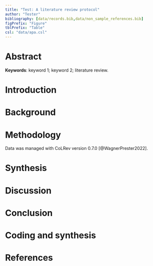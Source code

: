 ```yaml
---
title: "Test: A literature review protocol"
author: "Tester"
bibliography: [data/records.bib,data/non_sample_references.bib]
figPrefix: "Figure"
tblPrefix: "Table"
csl: "data/apa.csl"
---
```


# Abstract

**Keywords**: keyword 1; keyword 2; literature review.

# Introduction

# Background

# Methodology

Data was managed with CoLRev version 0.7.0 [@WagnerPrester2022].

# Synthesis

# Discussion

# Conclusion

<!--
# Appendix

## Declarations

## List of contributors

## Project timeline

## Software tools

## Publication plan
 -->

# Coding and synthesis

<!-- NEW_RECORD_SOURCE -->

# References
